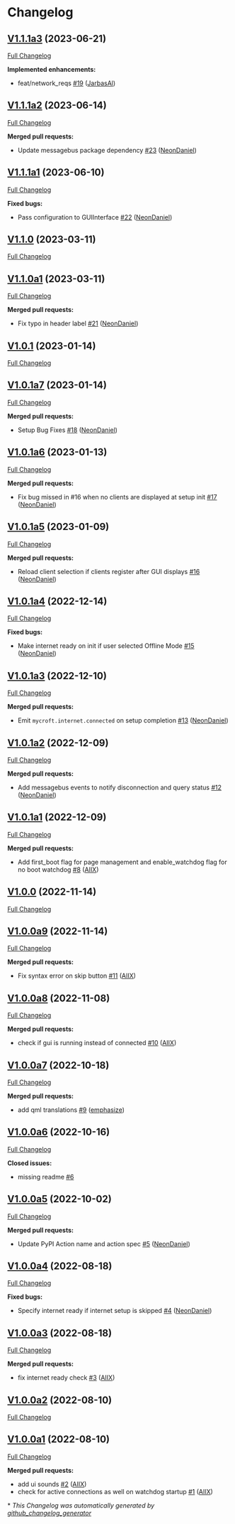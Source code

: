 # Changelog

## [V1.1.1a3](https://github.com/OpenVoiceOS/ovos-PHAL-plugin-wifi-setup/tree/V1.1.1a3) (2023-06-21)

[Full Changelog](https://github.com/OpenVoiceOS/ovos-PHAL-plugin-wifi-setup/compare/V1.1.1a2...V1.1.1a3)

**Implemented enhancements:**

- feat/network\_reqs [\#19](https://github.com/OpenVoiceOS/ovos-PHAL-plugin-wifi-setup/pull/19) ([JarbasAl](https://github.com/JarbasAl))

## [V1.1.1a2](https://github.com/OpenVoiceOS/ovos-PHAL-plugin-wifi-setup/tree/V1.1.1a2) (2023-06-14)

[Full Changelog](https://github.com/OpenVoiceOS/ovos-PHAL-plugin-wifi-setup/compare/V1.1.1a1...V1.1.1a2)

**Merged pull requests:**

- Update messagebus package dependency [\#23](https://github.com/OpenVoiceOS/ovos-PHAL-plugin-wifi-setup/pull/23) ([NeonDaniel](https://github.com/NeonDaniel))

## [V1.1.1a1](https://github.com/OpenVoiceOS/ovos-PHAL-plugin-wifi-setup/tree/V1.1.1a1) (2023-06-10)

[Full Changelog](https://github.com/OpenVoiceOS/ovos-PHAL-plugin-wifi-setup/compare/V1.1.0...V1.1.1a1)

**Fixed bugs:**

- Pass configuration to GUIInterface [\#22](https://github.com/OpenVoiceOS/ovos-PHAL-plugin-wifi-setup/pull/22) ([NeonDaniel](https://github.com/NeonDaniel))

## [V1.1.0](https://github.com/OpenVoiceOS/ovos-PHAL-plugin-wifi-setup/tree/V1.1.0) (2023-03-11)

[Full Changelog](https://github.com/OpenVoiceOS/ovos-PHAL-plugin-wifi-setup/compare/V1.1.0a1...V1.1.0)

## [V1.1.0a1](https://github.com/OpenVoiceOS/ovos-PHAL-plugin-wifi-setup/tree/V1.1.0a1) (2023-03-11)

[Full Changelog](https://github.com/OpenVoiceOS/ovos-PHAL-plugin-wifi-setup/compare/V1.0.1...V1.1.0a1)

**Merged pull requests:**

- Fix typo in header label [\#21](https://github.com/OpenVoiceOS/ovos-PHAL-plugin-wifi-setup/pull/21) ([NeonDaniel](https://github.com/NeonDaniel))

## [V1.0.1](https://github.com/OpenVoiceOS/ovos-PHAL-plugin-wifi-setup/tree/V1.0.1) (2023-01-14)

[Full Changelog](https://github.com/OpenVoiceOS/ovos-PHAL-plugin-wifi-setup/compare/V1.0.1a7...V1.0.1)

## [V1.0.1a7](https://github.com/OpenVoiceOS/ovos-PHAL-plugin-wifi-setup/tree/V1.0.1a7) (2023-01-14)

[Full Changelog](https://github.com/OpenVoiceOS/ovos-PHAL-plugin-wifi-setup/compare/V1.0.1a6...V1.0.1a7)

**Merged pull requests:**

- Setup Bug Fixes [\#18](https://github.com/OpenVoiceOS/ovos-PHAL-plugin-wifi-setup/pull/18) ([NeonDaniel](https://github.com/NeonDaniel))

## [V1.0.1a6](https://github.com/OpenVoiceOS/ovos-PHAL-plugin-wifi-setup/tree/V1.0.1a6) (2023-01-13)

[Full Changelog](https://github.com/OpenVoiceOS/ovos-PHAL-plugin-wifi-setup/compare/V1.0.1a5...V1.0.1a6)

**Merged pull requests:**

- Fix bug missed in \#16 when no clients are displayed at setup init [\#17](https://github.com/OpenVoiceOS/ovos-PHAL-plugin-wifi-setup/pull/17) ([NeonDaniel](https://github.com/NeonDaniel))

## [V1.0.1a5](https://github.com/OpenVoiceOS/ovos-PHAL-plugin-wifi-setup/tree/V1.0.1a5) (2023-01-09)

[Full Changelog](https://github.com/OpenVoiceOS/ovos-PHAL-plugin-wifi-setup/compare/V1.0.1a4...V1.0.1a5)

**Merged pull requests:**

- Reload client selection if clients register after GUI displays [\#16](https://github.com/OpenVoiceOS/ovos-PHAL-plugin-wifi-setup/pull/16) ([NeonDaniel](https://github.com/NeonDaniel))

## [V1.0.1a4](https://github.com/OpenVoiceOS/ovos-PHAL-plugin-wifi-setup/tree/V1.0.1a4) (2022-12-14)

[Full Changelog](https://github.com/OpenVoiceOS/ovos-PHAL-plugin-wifi-setup/compare/V1.0.1a3...V1.0.1a4)

**Fixed bugs:**

- Make internet ready on init if user selected Offline Mode [\#15](https://github.com/OpenVoiceOS/ovos-PHAL-plugin-wifi-setup/pull/15) ([NeonDaniel](https://github.com/NeonDaniel))

## [V1.0.1a3](https://github.com/OpenVoiceOS/ovos-PHAL-plugin-wifi-setup/tree/V1.0.1a3) (2022-12-10)

[Full Changelog](https://github.com/OpenVoiceOS/ovos-PHAL-plugin-wifi-setup/compare/V1.0.1a2...V1.0.1a3)

**Merged pull requests:**

- Emit `mycroft.internet.connected` on setup completion [\#13](https://github.com/OpenVoiceOS/ovos-PHAL-plugin-wifi-setup/pull/13) ([NeonDaniel](https://github.com/NeonDaniel))

## [V1.0.1a2](https://github.com/OpenVoiceOS/ovos-PHAL-plugin-wifi-setup/tree/V1.0.1a2) (2022-12-09)

[Full Changelog](https://github.com/OpenVoiceOS/ovos-PHAL-plugin-wifi-setup/compare/V1.0.1a1...V1.0.1a2)

**Merged pull requests:**

- Add messagebus events to notify disconnection and query status [\#12](https://github.com/OpenVoiceOS/ovos-PHAL-plugin-wifi-setup/pull/12) ([NeonDaniel](https://github.com/NeonDaniel))

## [V1.0.1a1](https://github.com/OpenVoiceOS/ovos-PHAL-plugin-wifi-setup/tree/V1.0.1a1) (2022-12-09)

[Full Changelog](https://github.com/OpenVoiceOS/ovos-PHAL-plugin-wifi-setup/compare/V1.0.0...V1.0.1a1)

**Merged pull requests:**

- Add first\_boot flag for page management and enable\_watchdog flag for no boot watchdog [\#8](https://github.com/OpenVoiceOS/ovos-PHAL-plugin-wifi-setup/pull/8) ([AIIX](https://github.com/AIIX))

## [V1.0.0](https://github.com/OpenVoiceOS/ovos-PHAL-plugin-wifi-setup/tree/V1.0.0) (2022-11-14)

[Full Changelog](https://github.com/OpenVoiceOS/ovos-PHAL-plugin-wifi-setup/compare/V1.0.0a9...V1.0.0)

## [V1.0.0a9](https://github.com/OpenVoiceOS/ovos-PHAL-plugin-wifi-setup/tree/V1.0.0a9) (2022-11-14)

[Full Changelog](https://github.com/OpenVoiceOS/ovos-PHAL-plugin-wifi-setup/compare/V1.0.0a8...V1.0.0a9)

**Merged pull requests:**

- Fix syntax error on skip button [\#11](https://github.com/OpenVoiceOS/ovos-PHAL-plugin-wifi-setup/pull/11) ([AIIX](https://github.com/AIIX))

## [V1.0.0a8](https://github.com/OpenVoiceOS/ovos-PHAL-plugin-wifi-setup/tree/V1.0.0a8) (2022-11-08)

[Full Changelog](https://github.com/OpenVoiceOS/ovos-PHAL-plugin-wifi-setup/compare/V1.0.0a7...V1.0.0a8)

**Merged pull requests:**

- check if gui is running instead of connected [\#10](https://github.com/OpenVoiceOS/ovos-PHAL-plugin-wifi-setup/pull/10) ([AIIX](https://github.com/AIIX))

## [V1.0.0a7](https://github.com/OpenVoiceOS/ovos-PHAL-plugin-wifi-setup/tree/V1.0.0a7) (2022-10-18)

[Full Changelog](https://github.com/OpenVoiceOS/ovos-PHAL-plugin-wifi-setup/compare/V1.0.0a6...V1.0.0a7)

**Merged pull requests:**

- add qml translations [\#9](https://github.com/OpenVoiceOS/ovos-PHAL-plugin-wifi-setup/pull/9) ([emphasize](https://github.com/emphasize))

## [V1.0.0a6](https://github.com/OpenVoiceOS/ovos-PHAL-plugin-wifi-setup/tree/V1.0.0a6) (2022-10-16)

[Full Changelog](https://github.com/OpenVoiceOS/ovos-PHAL-plugin-wifi-setup/compare/V1.0.0a5...V1.0.0a6)

**Closed issues:**

- missing readme [\#6](https://github.com/OpenVoiceOS/ovos-PHAL-plugin-wifi-setup/issues/6)

## [V1.0.0a5](https://github.com/OpenVoiceOS/ovos-PHAL-plugin-wifi-setup/tree/V1.0.0a5) (2022-10-02)

[Full Changelog](https://github.com/OpenVoiceOS/ovos-PHAL-plugin-wifi-setup/compare/V1.0.0a4...V1.0.0a5)

**Merged pull requests:**

- Update PyPI Action name and action spec [\#5](https://github.com/OpenVoiceOS/ovos-PHAL-plugin-wifi-setup/pull/5) ([NeonDaniel](https://github.com/NeonDaniel))

## [V1.0.0a4](https://github.com/OpenVoiceOS/ovos-PHAL-plugin-wifi-setup/tree/V1.0.0a4) (2022-08-18)

[Full Changelog](https://github.com/OpenVoiceOS/ovos-PHAL-plugin-wifi-setup/compare/V1.0.0a3...V1.0.0a4)

**Fixed bugs:**

- Specify internet ready if internet setup is skipped [\#4](https://github.com/OpenVoiceOS/ovos-PHAL-plugin-wifi-setup/pull/4) ([NeonDaniel](https://github.com/NeonDaniel))

## [V1.0.0a3](https://github.com/OpenVoiceOS/ovos-PHAL-plugin-wifi-setup/tree/V1.0.0a3) (2022-08-18)

[Full Changelog](https://github.com/OpenVoiceOS/ovos-PHAL-plugin-wifi-setup/compare/V1.0.0a2...V1.0.0a3)

**Merged pull requests:**

- fix internet ready check [\#3](https://github.com/OpenVoiceOS/ovos-PHAL-plugin-wifi-setup/pull/3) ([AIIX](https://github.com/AIIX))

## [V1.0.0a2](https://github.com/OpenVoiceOS/ovos-PHAL-plugin-wifi-setup/tree/V1.0.0a2) (2022-08-10)

[Full Changelog](https://github.com/OpenVoiceOS/ovos-PHAL-plugin-wifi-setup/compare/V1.0.0a1...V1.0.0a2)

## [V1.0.0a1](https://github.com/OpenVoiceOS/ovos-PHAL-plugin-wifi-setup/tree/V1.0.0a1) (2022-08-10)

[Full Changelog](https://github.com/OpenVoiceOS/ovos-PHAL-plugin-wifi-setup/compare/830f12a7d6ce165bd9e697db9a19739673c844bb...V1.0.0a1)

**Merged pull requests:**

- add ui sounds [\#2](https://github.com/OpenVoiceOS/ovos-PHAL-plugin-wifi-setup/pull/2) ([AIIX](https://github.com/AIIX))
- check for active connections as well on watchdog startup [\#1](https://github.com/OpenVoiceOS/ovos-PHAL-plugin-wifi-setup/pull/1) ([AIIX](https://github.com/AIIX))



\* *This Changelog was automatically generated by [github_changelog_generator](https://github.com/github-changelog-generator/github-changelog-generator)*
